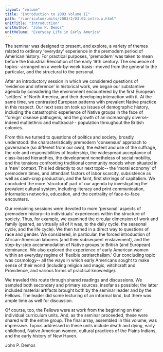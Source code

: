 ```yaml
---
layout: "volume"
title: "Introduction to 2003 Volume II"
path: "/curriculum/units/2003/2/03.02.intro.x.html"
unitTitle: "Introduction"
unitAuthor: "John P. Demos"
unitVolume: "Everyday Life in Early America"
---
```

<body>
<p>
The seminar was designed to present, and explore, a variety of themes related to ordinary 'everyday' experience in the premodern period of American history.  For practical purposes, 'premodern' was taken to mean before the Industrial Revolution of the early 19th century.  The sequence of topics--arranged on a week-by-week basis--moved from the general to the particular, and the structural to the personal.
</p>
<p>
After an introductory session in which we considered questions of 'evidence and inference' in historical work, we began our substantive agenda by considering the environment encountered by the first European 'settlers' of North America, and their developing interaction with it.  At the same time, we contrasted European patterns with prevalent Native practice in this respect.  Our next session took up issues of demographic history, including the catastrophic experience of Native groups in the face of 'foreign' disease pathogens, and the growth of an increasingly diverse-indeed multiethnic and multiracial--  population throughout the British colonies.
</p>
<p>
From this we turned to questions of politics and society, broadly understood: the characteristically premodern 'consensus' approach to governance (so different from our own), the extent and use of the suffrage, the role and responsibilities of leadership, the widespread acceptance of class-based hierarchies, the development nonetheless of social mobility, and the tensions confronting traditional community models when situated in a 'new' context.  This led directly to our next topic--  the 'moral economy' of premodern times, and attendant factors of labor scarcity, subsistence as well as cash-crop production, and the faint, first stirrings of capitalism.  We concluded the more 'structural' part of our agenda by investigating the prevalent cultural system, including literacy and print communication, information networks, education, and the centrality of face-to-face encounters.
</p>
<p>
Our remaining sessions were devoted to more 'personal' aspects of premodern history--to individuals' experiences within the structure of society.  Thus, for example, we examined the circular dimension of work and family (geared, as virtually all of it was, to the daily cycle, the seasonal cycle, and the life cycle).  We then turned in a direct way to questions of race and gender.  We considered, in particular, the forced introduction of African-American laborers (and their subsequent enslavement), and the step-by-step accommodation of Native groups to British (and European) dominance.  We also explored the experience of early American women within an everyday regime of 'flexible patriarchalism.'  Our concluding topic was cosmology--  all the ways in which early Americans sought to make sense of their world (including religion and magic, witchcraft and Providence, and various forms of practical knowledge).
</p>
<p>
We traveled this route through shared readings and discussions.  We sampled both secondary and primary sources, insofar as possible; the latter included material artifacts brought both by the seminar leader and by the Fellows.  The leader did some lecturing of an informal kind, but there was ample time as well for discussion.
</p>
<p>
Of course, too, the Fellows were at work from the beginning on their individual curriculum units.  And, as the seminar proceeded, these were shared with the entire group.  The final array, assembled in this volume, was impressive.  Topics addressed in these units include death and dying, early childhood, Native American women, cultural practices of the Plains Indians, and the early history of New Haven.
</p>
<p>
John P. Demos
</p>
</body>